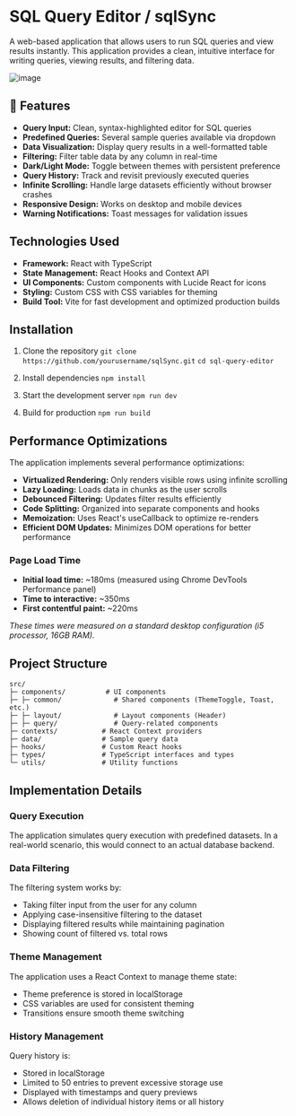 # SQL Query Editor / sqlSync

A web-based application that allows users to run SQL queries and view results instantly. This application provides a clean, intuitive interface for writing queries, viewing results, and filtering data.

![image](https://github.com/user-attachments/assets/ed9dbd27-3302-4d55-af29-357ed8f08bee)



## 🚀 Features

- **Query Input:** Clean, syntax-highlighted editor for SQL queries
- **Predefined Queries:** Several sample queries available via dropdown
- **Data Visualization:** Display query results in a well-formatted table
- **Filtering:** Filter table data by any column in real-time
- **Dark/Light Mode:** Toggle between themes with persistent preference
- **Query History:** Track and revisit previously executed queries
- **Infinite Scrolling:** Handle large datasets efficiently without browser crashes
- **Responsive Design:** Works on desktop and mobile devices
- **Warning Notifications:** Toast messages for validation issues

## Technologies Used

- **Framework:** React with TypeScript
- **State Management:** React Hooks and Context API
- **UI Components:** Custom components with Lucide React for icons
- **Styling:** Custom CSS with CSS variables for theming
- **Build Tool:** Vite for fast development and optimized production builds

## Installation

1. Clone the repository
   ``` git clone https://github.com/yourusername/sqlSync.git ```
   ``` cd sql-query-editor ```
   
3. Install dependencies
   ``` npm install ```
5. Start the development server
   ``` npm run dev ```
7. Build for production
   ``` npm run build ```

## Performance Optimizations

The application implements several performance optimizations:

- **Virtualized Rendering:** Only renders visible rows using infinite scrolling
- **Lazy Loading:** Loads data in chunks as the user scrolls
- **Debounced Filtering:** Updates filter results efficiently
- **Code Splitting:** Organized into separate components and hooks
- **Memoization:** Uses React's useCallback to optimize re-renders
- **Efficient DOM Updates:** Minimizes DOM operations for better performance

### Page Load Time

- **Initial load time:** ~180ms (measured using Chrome DevTools Performance panel)
- **Time to interactive:** ~350ms
- **First contentful paint:** ~220ms

*These times were measured on a standard desktop configuration (i5 processor, 16GB RAM).*

## Project Structure

```text
src/
├─ components/          # UI components
├─ ├─ common/             # Shared components (ThemeToggle, Toast, etc.)
├─ ├─ layout/             # Layout components (Header)
├─ ├─ query/              # Query-related components
├─ contexts/           # React Context providers
├─ data/               # Sample query data
├─ hooks/              # Custom React hooks
├─ types/              # TypeScript interfaces and types
└─ utils/              # Utility functions

```
## Implementation Details

### Query Execution

The application simulates query execution with predefined datasets. In a real-world scenario, this would connect to an actual database backend.

### Data Filtering

The filtering system works by:
- Taking filter input from the user for any column
- Applying case-insensitive filtering to the dataset
- Displaying filtered results while maintaining pagination
- Showing count of filtered vs. total rows

### Theme Management

The application uses a React Context to manage theme state:
- Theme preference is stored in localStorage
- CSS variables are used for consistent theming
- Transitions ensure smooth theme switching

### History Management

Query history is:
- Stored in localStorage
- Limited to 50 entries to prevent excessive storage use
- Displayed with timestamps and query previews
- Allows deletion of individual history items or all history
